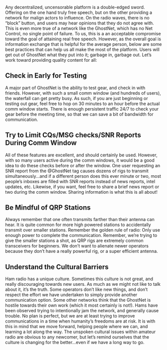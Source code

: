 Any decentralized, uncensorable platform is a double-edged sword. Offering on the one hand truly
free speech, but on the other providing a network for malign actors to influence. On the radio waves,
there is no “block” button, and users may hear opinions that they do not agree with. This is even
more true of a network like the GhostNet, which has no Net Control, no single point of failure. To us,
this is a an acceptable compromise toward the goal of attaining real free speech. However, as the
overall goal is information exchange that is helpful for the average person, below are some best
practices that can help us all make the most of the platform. Users will get out of GhostNet what
they put into it; garbage in, garbage out. Let’s work toward providing quality content for all:

## Check in Early for Testing

A major part of GhostNet is the ability to test gear, and check in with friends. However, with such a small
comm window (and hundreds of users), the waterfall can get pretty busy. As such, if you are just beginning
or testing out gear, feel free to hop on 30 minutes to an hour before the actual comm window starts. There
is enough persistent traffic 24/7 to check your gear before the meeting time, so that we can save a bit of
bandwidth for communication.

## Try to Limit CQs/MSG checks/SNR Reports During Comm Window

All of these features are excellent, and should certainly be used. However, with so many users active
during the comm windows, it would be a good idea to do these checks before or after the window. One user
requesting an SNR report from the @GhostNet tag causes dozens of rigs to transmit simultaneously...and if
a different person does this ever minute or two, most people’s inboxes are filled with SNR reports instead of
news reports, intel updates, etc. Likewise, if you want, feel free to share a brief news report or two during the
comm window. Sharing information is what this is all about!

## Be Mindful of QRP Stations

Always remember that one often transmits farther than their antenna can hear. It is quite common for more
high powered stations to accidentally transmit over smaller stations. Remember the golden rule of radio:
Only use enough power to complete the communication. Remember, we’re trying to give the smaller stations
a shot, as QRP rigs are extremely common transceivers for beginners. We don’t want to alienate newer operators
because they don’t have a really powerful rig, or a super efficient antenna.

## Understand the Cultural Barriers

Ham radio has a unique culture. Sometimes this culture is not great, and really discouraging towards new
users. As much as we might not like to talk about it, it’s the truth. Some operators don’t like new things, and
don’t respect the effort we have undertaken to simply provide another communication option. Some other
networks think that the GhostNet is hostile towards their own work (which it most certainly is not!). Hams
have been observed trying to intentionally jam the network, and generally cause trouble. No plan is perfect,
but we are at least trying to improve communications in a time when humanity’s freedoms are at risk. It is
with this in mind that we move forward, helping people where we can, and learning a lot along the way. The
unspoken cultural issues within amateur radio are obvious to any newcomer, but let’s remind ourselves that
the culture is changing for the better...even if we have a long way to go.